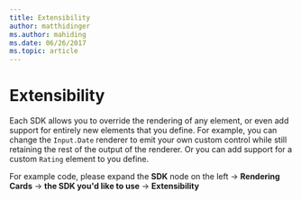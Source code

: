 ```yaml
---
title: Extensibility
author: matthidinger
ms.author: mahiding
ms.date: 06/26/2017
ms.topic: article
---
```


# Extensibility

Each SDK allows you to override the rendering of any element, or even add support for entirely new elements that you define.  For example, you can change the `Input.Date` renderer to emit your own custom control while still retaining the rest of the output of the renderer. Or you can add support for a custom `Rating` element to you define.

For example code, please expand the **SDK** node on the left -> **Rendering Cards** -> **the SDK you'd like to use** -> **Extensibility**
